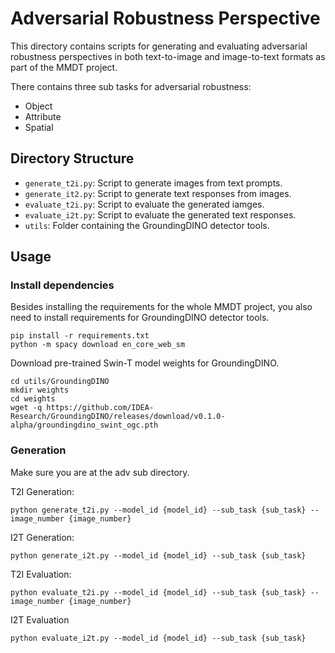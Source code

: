 # Adversarial Robustness Perspective

This directory contains scripts for generating and evaluating adversarial robustness perspectives in both text-to-image and image-to-text formats as part of the MMDT project.

There contains three sub tasks for adversarial robustness: 
- Object 
- Attribute
- Spatial

## Directory Structure

- `generate_t2i.py`: Script to generate images from text prompts.
- `generate_it2.py`: Script to generate text responses from images.
- `evaluate_t2i.py`: Script to evaluate the generated iamges.
- `evaluate_i2t.py`: Script to evaluate the generated text responses.
- `utils`: Folder containing the GroundingDINO detector tools.

## Usage
### Install dependencies
Besides installing the requirements for the whole MMDT project, you also need to install requirements for GroundingDINO detector tools.

```
pip install -r requirements.txt
python -m spacy download en_core_web_sm
```

Download pre-trained Swin-T model weights for GroundingDINO.
```
cd utils/GroundingDINO
mkdir weights
cd weights
wget -q https://github.com/IDEA-Research/GroundingDINO/releases/download/v0.1.0-alpha/groundingdino_swint_ogc.pth
```

### Generation
Make sure you are at the adv sub directory.

T2I Generation:
```
python generate_t2i.py --model_id {model_id} --sub_task {sub_task} --image_number {image_number}
```

I2T Generation:
```
python generate_i2t.py --model_id {model_id} --sub_task {sub_task}
```

T2I Evaluation:
```
python evaluate_t2i.py --model_id {model_id} --sub_task {sub_task} --image_number {image_number}
```

I2T Evaluation
```
python evaluate_i2t.py --model_id {model_id} --sub_task {sub_task}
```